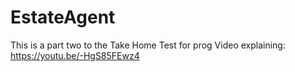 # EstateAgent

This is a part two to the Take Home Test for prog
Video explaining: https://youtu.be/-HgS85FEwz4
